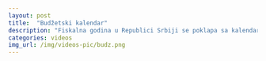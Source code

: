 ```yaml
---
layout: post
title:  "Budžetski kalendar"
description: "Fiskalna godina u Republici Srbiji se poklapa sa kalendarskom godinom, I traje od 01. Januara do 31. Decembra. Ipak, budžetski proces je dugotrajan i priprema Zakona o budžetu republike za narednu godinu počinje već 15. februara tekuće godine kada ministar nadležan za poslove finansija daje instrukcije budžetskim korisnicima kako da daju predloge prioritetnih oblasti za"
categories: videos
img_url: /img/videos-pic/budz.png
---
```


